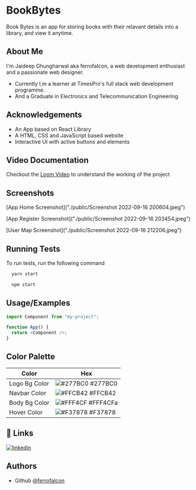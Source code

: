 # BookBytes

Book Bytes is an app for storing books with their relavant details into a library, and view it anytime.

## About Me

I'm Jaideep Ghungharwal aka ferrofalcon, a web development enthusiast and a passionate web designer.

- Currently I,m a learner at TimesPro's full stack web development programme.
- And a Graduate in Electronics and Telecommunication Engineering.

## Acknowledgements

- An App based on React Library
- A HTML, CSS and JavaScript based website
- Interactive UI with active buttons and elements

## Video Documentation

Checkout the [Loom Video](https://www.loom.com/share/f98a3e5cfa184bd08c4cb575357a1e08) to understand the working of the project

## Screenshots

[App Home Screenshot]("./public/Screenshot 2022-09-16 200604.jpeg")

[App Register Screenshot]("./public/Screenshot 2022-09-16 203454.jpeg")

[User Map Screenshot]("./public/Screenshot 2022-09-16 212206.jpeg")

## Running Tests

To run tests, run the following command

```bash
  yarn start
```

```bash
  npm start
```

## Usage/Examples

```javascript
import Component from "my-project";

function App() {
  return <Component />;
}
```

## Color Palette

| Color         | Hex                                                                |
| ------------- | ------------------------------------------------------------------ |
| Logo Bg Color | ![#277BC0](https://via.placeholder.com/10/277BC0?text=+) #277BC0   |
| Navbar Color  | ![#FFCB42](https://via.placeholder.com/10/FFCB42?text=+) #FFCB42   |
| Body Bg Color | ![#FFF4CF](https://via.placeholder.com/10/FFF4CFa?text=+) #FFF4CFa |
| Hover Color   | ![#F37878](https://via.placeholder.com/10/F37878?text=+) #F37878   |

## 🔗 Links

[![linkedin](https://img.shields.io/badge/linkedin-0A66C2?style=for-the-badge&logo=linkedin&logoColor=white)](https://www.linkedin.com/in/jaideepghungharwal/)

## Authors

- Github [@ferrofalcon](https://www.github.com/FerroFalcon)
